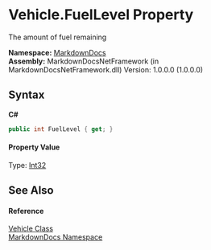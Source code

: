 # Vehicle.FuelLevel Property 
 

The amount of fuel remaining

**Namespace:**&nbsp;<a href="N_MarkdownDocs.md">MarkdownDocs</a><br />**Assembly:**&nbsp;MarkdownDocsNetFramework (in MarkdownDocsNetFramework.dll) Version: 1.0.0.0 (1.0.0.0)

## Syntax

**C#**<br />
``` C#
public int FuelLevel { get; }
```


#### Property Value
Type: <a href="http://msdn2.microsoft.com/en-us/library/td2s409d" target="_blank">Int32</a>

## See Also


#### Reference
<a href="T_MarkdownDocs_Vehicle.md">Vehicle Class</a><br /><a href="N_MarkdownDocs.md">MarkdownDocs Namespace</a><br />